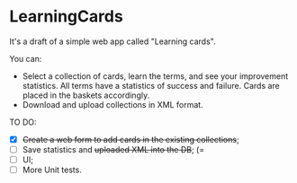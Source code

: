 # LearningCards

It's a draft of a simple web app called "Learning cards".

You can:

* Select a collection of cards, learn the terms, and see your improvement statistics. 
All terms have a statistics of success and failure. Cards are placed in the baskets accordingly.
* Download and upload collections in XML format.


TO DO:
* [x] ~~Create a web form to add cards in the existing collections~~;
* [ ] Save statistics and ~~uploaded XML into the DB~~; (=
* [ ] UI;
* [ ] More Unit tests.
